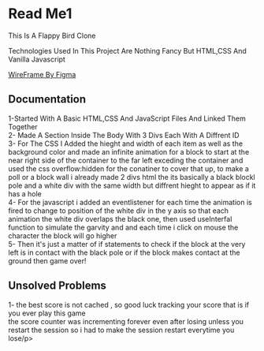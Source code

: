 <h1>Read Me1</h1>
<p>This Is A Flappy Bird Clone</p>
<p>Technologies Used In This Project Are Nothing Fancy But HTML,CSS And Vanilla Javascript</p>
<a href="https://www.figma.com/file/genJzufZ07oupUPmI8A0PR/Untitled?node-id=0%3A1&t=U6zkLTSMXP33FSWv-1">WireFrame By Figma</a>

<h2>Documentation</h2>
<p>1-Started With A Basic HTML,CSS And JavaScript Files And Linked Them Together<br>2- Made A Section Inside The Body With 3 Divs Each With A Diffrent ID <br>3- For The CSS I Added the hieght and width of each item as well as the background color and made an infinite animation for a block to start at the near right side of the container to the far left exceding the container and used the css overflow:hidden for the conatiner to cover that up, to make a poll or a block wall i already made 2 divs html the its basically a black blockl pole and a white div with the same width but diffrent hieght to appear as if it has a hole<br>4- For the javascript i added an eventlistener for each time the animation is fired to change to position of the white div in the y axis so that each animation the white div overlaps the black one, then used useInterfal function to simulate the garvity and and each time i click on mouse the character the block will go higher<br>5- Then it's just a matter of if statements to check if the block at the very left is in contact with the black pole or if the block makes contact at the ground then game over!</p>

<h2>Unsolved Problems</h2>
<p>1- the best score is not cached , so good luck tracking your score that is if you ever play this game<br> the score counter was incrementing forever even after losing unless you restart the session so i had to make the session restart everytime you lose/p>

 
 
